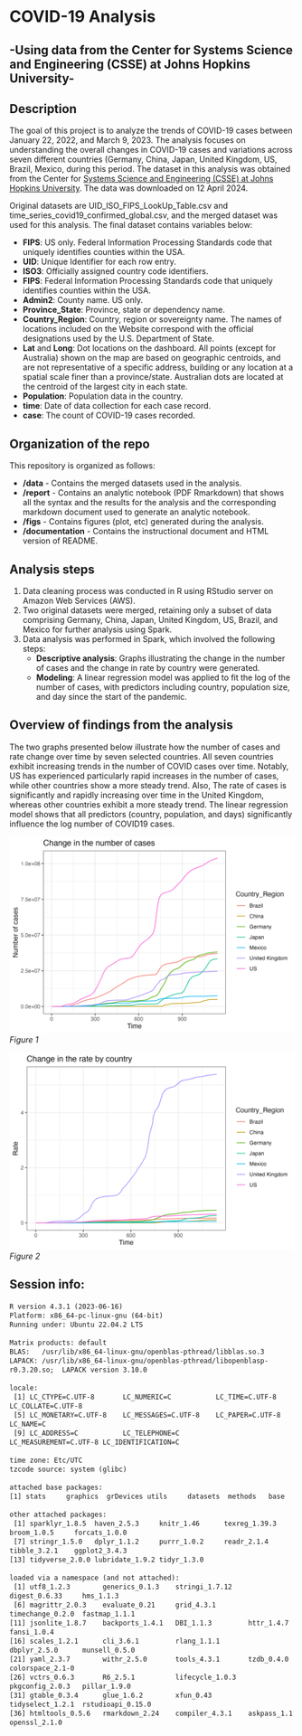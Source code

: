 # COVID-19 Analysis

## -Using data from the Center for Systems Science and Engineering (CSSE) at Johns Hopkins University-

## Description

The goal of this project is to analyze the trends of COVID-19 cases between January 22, 2022, and March 9, 2023. The analysis focuses on understanding the overall changes in COVID-19 cases and variations across seven different countries (Germany, China, Japan, United Kingdom, US, Brazil, Mexico, during this period. The dataset in this analysis was obtained from the Center for [Systems Science and Engineering (CSSE) at Johns Hopkins University](https://github.com/CSSEGISandData/COVID-19/tree/4360e50239b4eb6b22f3a1759323748f36752177/csse_covid_19_data). The data was downloaded on 12 April 2024.

Original datasets are UID_ISO_FIPS_LookUp_Table.csv and time_series_covid19_confirmed_global.csv, and the merged dataset was used for this analysis. The final dataset contains variables below:

-   **FIPS**: US only. Federal Information Processing Standards code that uniquely identifies counties within the USA.
-   **UID**: Unique Identifier for each row entry.
-   **ISO3**: Officially assigned country code identifiers.
-   **FIPS**: Federal Information Processing Standards code that uniquely identifies counties within the USA.
-   **Admin2**: County name. US only.
-   **Province_State**: Province, state or dependency name.
-   **Country_Region**: Country, region or sovereignty name. The names of locations included on the Website correspond with the official designations used by the U.S. Department of State.
-   **Lat** and **Long**: Dot locations on the dashboard. All points (except for Australia) shown on the map are based on geographic centroids, and are not representative of a specific address, building or any location at a spatial scale finer than a province/state. Australian dots are located at the centroid of the largest city in each state.
-   **Population**: Population data in the country.
-   **time**: Date of data collection for each case record.
-   **case**: The count of COVID-19 cases recorded.


## Organization of the repo

This repository is organized as follows:

-   **/data** - Contains the merged datasets used in the analysis.
-   **/report** - Contains an analytic notebook (PDF Rmarkdown) that shows all the syntax and the results for the analysis and the corresponding markdown document used to generate an analytic notebook.
-   **/figs** - Contains figures (plot, etc) generated during the analysis.
-   **/documentation** - Contains the instructional document and HTML version of README.


## Analysis steps

1.  Data cleaning process was conducted in R using RStudio server on Amazon Web Services (AWS).
2.  Two original datasets were merged, retaining only a subset of data comprising Germany, China, Japan, United Kingdom, US, Brazil, and Mexico for further analysis using Spark.
3.  Data analysis was performed in Spark, which involved the following steps:
    -   **Descriptive analysis**: Graphs illustrating the change in the number of cases and the change in rate by country were generated.
    -   **Modeling**: A linear regression model was applied to fit the log of the number of cases, with predictors including country, population size, and day since the start of the pandemic.
    

## Overview of findings from the analysis

The two graphs presented below illustrate how the number of cases and rate change over time by seven selected countries. All seven countries exhibit increasing trends in the number of COVID cases over time. Notably, US has experienced particularly rapid increases in the number of cases, while other countries show a more steady trend. Also, The rate of cases is significantly and rapidly increasing over time in the United Kingdom, whereas other countries exhibit a more steady trend. The linear regression model shows that all predictors (country, population, and days) significantly influence the log number of COVID19 cases.

![](figs/plot_change_case.png)
*Figure 1*

![](figs/plot_change_rate.png)
*Figure 2*


## Session info:
```
R version 4.3.1 (2023-06-16)
Platform: x86_64-pc-linux-gnu (64-bit)
Running under: Ubuntu 22.04.2 LTS

Matrix products: default
BLAS:   /usr/lib/x86_64-linux-gnu/openblas-pthread/libblas.so.3 
LAPACK: /usr/lib/x86_64-linux-gnu/openblas-pthread/libopenblasp-r0.3.20.so;  LAPACK version 3.10.0

locale:
 [1] LC_CTYPE=C.UTF-8       LC_NUMERIC=C           LC_TIME=C.UTF-8        LC_COLLATE=C.UTF-8    
 [5] LC_MONETARY=C.UTF-8    LC_MESSAGES=C.UTF-8    LC_PAPER=C.UTF-8       LC_NAME=C             
 [9] LC_ADDRESS=C           LC_TELEPHONE=C         LC_MEASUREMENT=C.UTF-8 LC_IDENTIFICATION=C   

time zone: Etc/UTC
tzcode source: system (glibc)

attached base packages:
[1] stats     graphics  grDevices utils     datasets  methods   base     

other attached packages:
 [1] sparklyr_1.8.5  haven_2.5.3     knitr_1.46      texreg_1.39.3   broom_1.0.5     forcats_1.0.0  
 [7] stringr_1.5.0   dplyr_1.1.2     purrr_1.0.2     readr_2.1.4     tibble_3.2.1    ggplot2_3.4.3  
[13] tidyverse_2.0.0 lubridate_1.9.2 tidyr_1.3.0    

loaded via a namespace (and not attached):
 [1] utf8_1.2.3        generics_0.1.3    stringi_1.7.12    digest_0.6.33     hms_1.1.3        
 [6] magrittr_2.0.3    evaluate_0.21     grid_4.3.1        timechange_0.2.0  fastmap_1.1.1    
[11] jsonlite_1.8.7    backports_1.4.1   DBI_1.1.3         httr_1.4.7        fansi_1.0.4      
[16] scales_1.2.1      cli_3.6.1         rlang_1.1.1       dbplyr_2.5.0      munsell_0.5.0    
[21] yaml_2.3.7        withr_2.5.0       tools_4.3.1       tzdb_0.4.0        colorspace_2.1-0 
[26] vctrs_0.6.3       R6_2.5.1          lifecycle_1.0.3   pkgconfig_2.0.3   pillar_1.9.0     
[31] gtable_0.3.4      glue_1.6.2        xfun_0.43         tidyselect_1.2.1  rstudioapi_0.15.0
[36] htmltools_0.5.6   rmarkdown_2.24    compiler_4.3.1    askpass_1.1       openssl_2.1.0   
```
